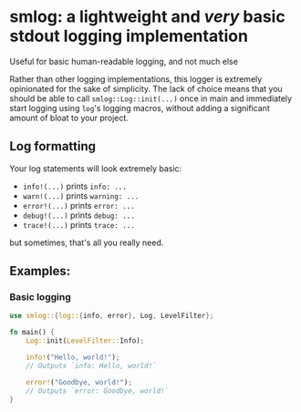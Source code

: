 # smlog: a lightweight and *very* basic stdout logging implementation

Useful for basic human-readable logging, and not much else

Rather than other logging implementations, this logger is extremely opinionated for the sake of
simplicity. The lack of choice means that you should be able to call `smlog::Log::init(...)`
once in main and immediately start logging using `log`'s logging macros, without adding a
significant amount of bloat to your project.

## Log formatting

Your log statements will look extremely basic:

* `info!(...)` prints `info: ...`
* `warn!(...)` prints `warning: ...`
* `error!(...)` prints `error: ...`
* `debug!(...)` prints `debug: ...`
* `trace!(...)` prints `trace: ...`

but sometimes, that's all you really need.

## Examples:

### Basic logging

```rs
use smlog::{log::{info, error}, Log, LevelFilter};

fn main() {
    Log::init(LevelFilter::Info);

    info!("Hello, world!");
    // Outputs `info: Hello, world!`

    error!("Goodbye, world!");
    // Outputs `error: Goodbye, world!`
}
```
